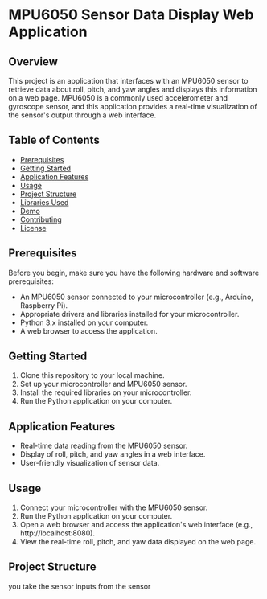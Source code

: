 # MPU6050 Sensor Data Display Web Application

## Overview
This project is an application that interfaces with an MPU6050 sensor to retrieve data about roll, pitch, and yaw angles and displays this information on a web page. MPU6050 is a commonly used accelerometer and gyroscope sensor, and this application provides a real-time visualization of the sensor's output through a web interface.

## Table of Contents
- [Prerequisites](#prerequisites)
- [Getting Started](#getting-started)
- [Application Features](#application-features)
- [Usage](#usage)
- [Project Structure](#project-structure)
- [Libraries Used](#libraries-used)
- [Demo](#demo)
- [Contributing](#contributing)
- [License](#license)

## Prerequisites
Before you begin, make sure you have the following hardware and software prerequisites:
- An MPU6050 sensor connected to your microcontroller (e.g., Arduino, Raspberry Pi).
- Appropriate drivers and libraries installed for your microcontroller.
- Python 3.x installed on your computer.
- A web browser to access the application.

## Getting Started
1. Clone this repository to your local machine.
2. Set up your microcontroller and MPU6050 sensor.
3. Install the required libraries on your microcontroller.
4. Run the Python application on your computer.

## Application Features
- Real-time data reading from the MPU6050 sensor.
- Display of roll, pitch, and yaw angles in a web interface.
- User-friendly visualization of sensor data.

## Usage
1. Connect your microcontroller with the MPU6050 sensor.
2. Run the Python application on your computer.
3. Open a web browser and access the application's web interface (e.g., http://localhost:8080).
4. View the real-time roll, pitch, and yaw data displayed on the web page.

## Project Structure
you take the sensor inputs from the sensor 

